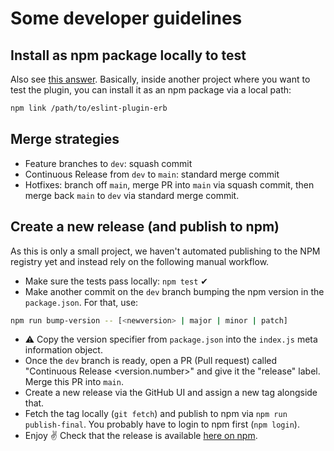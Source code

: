 # Some developer guidelines

## Install as npm package locally to test

Also see [this answer](https://stackoverflow.com/a/28392481/9655481). Basically, inside another project where you want to test the plugin, you can install it as an npm package via a local path:

```bash
npm link /path/to/eslint-plugin-erb
```

## Merge strategies

- Feature branches to `dev`: squash commit
- Continuous Release from `dev` to `main`: standard merge commit
- Hotfixes: branch off `main`, merge PR into `main` via squash commit, then merge back `main` to `dev` via standard merge commit.

## Create a new release (and publish to npm)

As this is only a small project, we haven't automated publishing to the NPM registry yet and instead rely on the following manual workflow.

- Make sure the tests pass locally: `npm test` ✔
- Make another commit on the `dev` branch bumping the npm version in the `package.json`. For that, use:

```sh
npm run bump-version -- [<newversion> | major | minor | patch]
```

- ⚠ Copy the version specifier from `package.json` into the `index.js` meta information object.
- Once the `dev` branch is ready, open a PR (Pull request) called "Continuous Release <version.number>" and give it the "release" label. Merge this PR into `main`.
- Create a new release via the GitHub UI and assign a new tag alongside that.
- Fetch the tag locally (`git fetch`) and publish to npm via `npm run publish-final`. You probably have to login to npm first (`npm login`).
- Enjoy ✌ Check that the release is available [here on npm](https://www.npmjs.com/package/eslint-plugin-erb).
